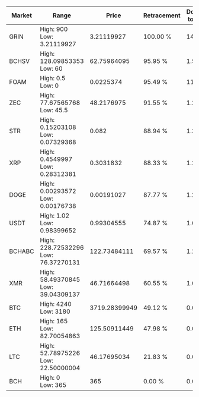 | Market | Range | Price| Retracement | Doubles to 50% |
| --- | --- | --- | --- | --- |
| GRIN | High: 900<br />Low: 3.21119927 | 3.21119927 | 100.00 % | 140.63 |
| BCHSV | High: 128.09853353<br />Low: 60 | 62.75964095 | 95.95 % | 1.50 |
| FOAM | High: 0.5<br />Low: 0 | 0.0225374 | 95.49 % | 11.09 |
| ZEC | High: 77.67565768<br />Low: 45.5 | 48.2176975 | 91.55 % | 1.28 |
| STR | High: 0.15203108<br />Low: 0.07329368 | 0.082 | 88.94 % | 1.37 |
| XRP | High: 0.4549997<br />Low: 0.28312381 | 0.3031832 | 88.33 % | 1.22 |
| DOGE | High: 0.00293572<br />Low: 0.00176738 | 0.00191027 | 87.77 % | 1.23 |
| USDT | High: 1.02<br />Low: 0.98399652 | 0.99304555 | 74.87 % | 1.01 |
| BCHABC | High: 228.72532296<br />Low: 76.37270131 | 122.73484111 | 69.57 % | 1.24 |
| XMR | High: 58.49370845<br />Low: 39.04309137 | 46.71664498 | 60.55 % | 1.04 |
| BTC | High: 4240<br />Low: 3180 | 3719.28399949 | 49.12 % | 0.00 |
| ETH | High: 165<br />Low: 82.70054863 | 125.50911449 | 47.98 % | 0.00 |
| LTC | High: 52.78975226<br />Low: 22.50000004 | 46.17695034 | 21.83 % | 0.00 |
| BCH | High: 0<br />Low: 365 | 365 | 0.00 % | 0.00 |
